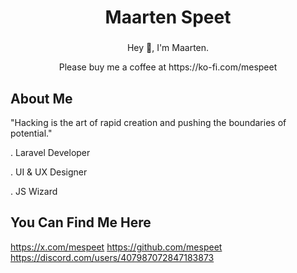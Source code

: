
<h1 align="center">Maarten Speet</h1>

###

<p align="center">Hey 👋, I'm Maarten.</p>

<p align="center">Please buy me a coffee at https://ko-fi.com/mespeet</p>

###

<h2 align="left">About Me</h2>
"Hacking is the art of rapid creation and pushing the boundaries of potential."
<br />
<p>. Laravel Developer</p>
<p>. UI & UX Designer</p>
<p>. JS Wizard</p>


###

<h2 align="left">You Can Find Me Here</h2>

https://x.com/mespeet
https://github.com/mespeet
https://discord.com/users/407987072847183873
